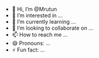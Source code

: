 - 👋 Hi, I’m @Mrutun
- 👀 I’m interested in ...
- 🌱 I’m currently learning ...
- 💞️ I’m looking to collaborate on ...
- 📫 How to reach me ...
- 😄 Pronouns: ...
- ⚡ Fun fact: ...

<!---
Mrutun/Mrutun is a ✨ special ✨ repository because its `README.md` (this file) appears on your GitHub profile.
You can click the Preview link to take a look at your changes.
--->
